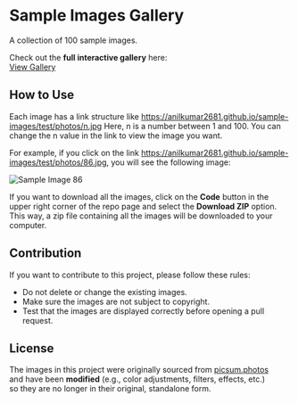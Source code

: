 # Sample Images Gallery

A collection of 100 sample images.

Check out the **full interactive gallery** here:  
[View Gallery](https://anilkumar2681.github.io/sample-images/)

## How to Use

Each image has a link structure like https://anilkumar2681.github.io/sample-images/test/photos/n.jpg Here, n is a number between 1 and 100. You can change the n value in the link to view the image you want.

For example, if you click on the link https://anilkumar2681.github.io/sample-images/test/photos/86.jpg, you will see the following image:

![Sample Image 86](https://anilkumar2681.github.io/sample-images/test/photos/86.jpg)

If you want to download all the images, click on the **Code** button in the upper right corner of the repo page and select the **Download ZIP** option. This way, a zip file containing all the images will be downloaded to your computer.

## Contribution

If you want to contribute to this project, please follow these rules:

- Do not delete or change the existing images.
- Make sure the images are not subject to copyright.
- Test that the images are displayed correctly before opening a pull request.

## License

The images in this project were originally sourced from [picsum.photos](https://picsum.photos)  
and have been **modified** (e.g., color adjustments, filters, effects, etc.)  
so they are no longer in their original, standalone form.

